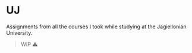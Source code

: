# UJ

Assignments from all the courses I took while studying at the Jagiellonian University.

> WIP ⚠️
